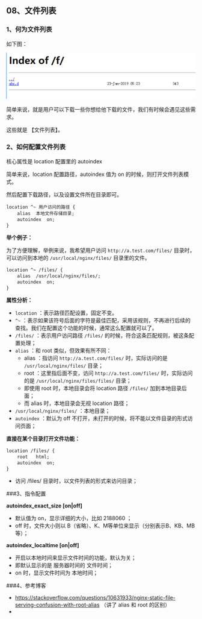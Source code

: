 ## 08、文件列表

### 1、何为文件列表

如下图：

<img src='./img/08_01.png'/>

简单来说，就是用户可以下载一些你想给他下载的文件，我们有时候会遇见这些需求。

这些就是 【文件列表】。

### 2、如何配置文件列表

核心属性是 location 配置里的 autoindex

简单来说，location 配置路径，autoindex 值为 on 的时候，则打开文件列表模式。

然后配置下载路径，以及设置文件所在目录即可。

```
location ^~ 用户访问的路径 {
    alias  本地文件存储目录;
    autoindex  on;
}
```

<b>举个例子：</b>

为了方便理解，举例来说，我希望用户访问 ``http://a.test.com/files/`` 目录时，可以访问到本地的 ``/usr/local/nginx/files/`` 目录里的文件。

```
location ^~ /files/ {
    alias  /usr/local/nginx/files/;
    autoindex  on;
}
```

<b>属性分析：</b>

* ``location`` ：表示路径匹配设置，固定不变。
* ``^~`` ：表示如果该符号后面的字符是最佳匹配，采用该规则，不再进行后续的查找。我们在配置这个功能的时候，通常这么配置就可以了。
* ``/files/`` ：表示用户访问路径 ``/files/`` 的时候，符合这条匹配规则，被这条配置处理；
* ``alias`` ：和 root 类似，但效果有所不同：
    * alias ：指访问 ``http://a.test.com/files/`` 时，实际访问的是 ``/usr/local/nginx/files/`` 目录；
    * root ：这里指后面不变，访问 ``http://a.test.com/files/`` 时，实际访问的是 ``/usr/local/nginx/files/files/`` 目录；
    * 即使用 root 时，本地目录会将 location 路径 ``/files/`` 加到本地目录后面；
    * 而 alias 时，本地目录会无视 location 路径；
* ``/usr/local/nginx/files/`` ：本地目录；
* ``autoindex`` ：默认为 off 不打开，未打开的时候，将不能以文件目录的形式访问页面；

<b>直接在某个目录打开文件功能：</b>

```
location /files/ {
    root   html;
    autoindex  on;
}
```

* 访问 /files/ 目录时，以文件列表的形式来访问目录；


###3、指令配置

<b>autoindex_exact_size [on|off]</b>

* 默认值为 on，显示详细的大小，比如 2188060 ；
* off 时，文件大小则以 B（省略）、K、M等单位来显示（分别表示B、KB、MB等）；

<b>autoindex_localtime [on|off]</b>

* 开启以本地时间来显示文件时间的功能，默认为关；
* 即默认显示的是 服务器时间的 文件时间；
* on 时，显示文件时间为 本地时间；


###4、参考博客

* https://stackoverflow.com/questions/10631933/nginx-static-file-serving-confusion-with-root-alias （讲了 alias 和 root 的区别）
* 